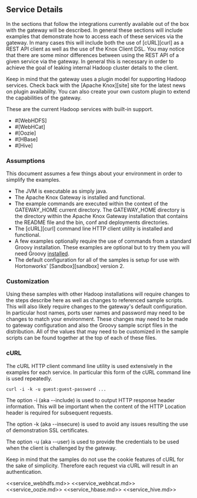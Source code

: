 <!---
   Licensed to the Apache Software Foundation (ASF) under one or more
   contributor license agreements.  See the NOTICE file distributed with
   this work for additional information regarding copyright ownership.
   The ASF licenses this file to You under the Apache License, Version 2.0
   (the "License"); you may not use this file except in compliance with
   the License.  You may obtain a copy of the License at

       http://www.apache.org/licenses/LICENSE-2.0

   Unless required by applicable law or agreed to in writing, software
   distributed under the License is distributed on an "AS IS" BASIS,
   WITHOUT WARRANTIES OR CONDITIONS OF ANY KIND, either express or implied.
   See the License for the specific language governing permissions and
   limitations under the License.
--->

## Service Details ##

In the sections that follow the integrations currently available out of the box with the gateway will be described.
In general these sections will include examples that demonstrate how to access each of these services via the gateway.
In many cases this will include both the use of [cURL][curl] as a REST API client as well as the use of the Knox Client DSL.
You may notice that there are some minor differences between using the REST API of a given service via the gateway.
In general this is necessary in order to achieve the goal of leaking internal Hadoop cluster details to the client.

Keep in mind that the gateway uses a plugin model for supporting Hadoop services.
Check back with the [Apache Knox][site] site for the latest news on plugin availability.
You can also create your own custom plugin to extend the capabilities of the gateway.

These are the current Hadoop services with built-in support.

* #[WebHDFS]
* #[WebHCat]
* #[Oozie]
* #[HBase]
* #[Hive]

### Assumptions

This document assumes a few things about your environment in order to simplify the examples.

* The JVM is executable as simply java.
* The Apache Knox Gateway is installed and functional.
* The example commands are executed within the context of the GATEWAY_HOME current directory.
The GATEWAY_HOME directory is the directory within the Apache Knox Gateway installation that contains the README file and the bin, conf and deployments directories.
* The [cURL][curl] command line HTTP client utility is installed and functional.
* A few examples optionally require the use of commands from a standard Groovy installation.
These examples are optional but to try them you will need Groovy [installed](http://groovy.codehaus.org/Installing+Groovy).
* The default configuration for all of the samples is setup for use with Hortonworks' [Sandbox][sandbox] version 2.

### Customization

Using these samples with other Hadoop installations will require changes to the steps describe here as well as changes to referenced sample scripts.
This will also likely require changes to the gateway's default configuration.
In particular host names, ports user names and password may need to be changes to match your environment.
These changes may need to be made to gateway configuration and also the Groovy sample script files in the distribution.
All of the values that may need to be customized in the sample scripts can be found together at the top of each of these files.

### cURL

The cURL HTTP client command line utility is used extensively in the examples for each service.
In particular this form of the cURL command line is used repeatedly.

    curl -i -k -u guest:guest-password ...

The option -i (aka --include) is used to output HTTP response header information.
This will be important when the content of the HTTP Location header is required for subsequent requests.

The option -k (aka --insecure) is used to avoid any issues resulting the use of demonstration SSL certificates.

The option -u (aka --user) is used to provide the credentials to be used when the client is challenged by the gateway.

Keep in mind that the samples do not use the cookie features of cURL for the sake of simplicity.
Therefore each request via cURL will result in an authentication.

<<service_webhdfs.md>>
<<service_webhcat.md>>
<<service_oozie.md>>
<<service_hbase.md>>
<<service_hive.md>>


